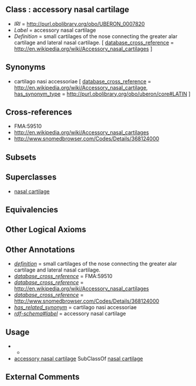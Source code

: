 
## Class : accessory nasal cartilage

 * *IRI* = http://purl.obolibrary.org/obo/UBERON_0007820
 * *Label* = accessory nasal cartilage
 * *Definition* = small cartilages of the nose connecting the greater alar cartilage and lateral nasal cartilage. [ [database_cross_reference](../../ef/oboInOwl#hasDbXref.md) = http://en.wikipedia.org/wiki/Accessory_nasal_cartilages ]

## Synonyms

 * cartilago nasi accessoriae [ [database_cross_reference](../../ef/oboInOwl#hasDbXref.md) = http://en.wikipedia.org/wiki/Accessory_nasal_cartilage, [has_synonym_type](../../pe/oboInOwl#hasSynonymType.md) = http://purl.obolibrary.org/obo/uberon/core#LATIN ]

## Cross-references

 * FMA:59510
 * http://en.wikipedia.org/wiki/Accessory_nasal_cartilages
 * http://www.snomedbrowser.com/Codes/Details/368124000

## Subsets


## Superclasses

 * [nasal cartilage](../../UBERON/23/UBERON_0001823.md)

## Equivalencies


## Other Logical Axioms


## Other Annotations

 * *[definition](../../IAO/15/IAO_0000115.md)* = small cartilages of the nose connecting the greater alar cartilage and lateral nasal cartilage.
 * *[database_cross_reference](../../ef/oboInOwl#hasDbXref.md)* = FMA:59510
 * *[database_cross_reference](../../ef/oboInOwl#hasDbXref.md)* = http://en.wikipedia.org/wiki/Accessory_nasal_cartilages
 * *[database_cross_reference](../../ef/oboInOwl#hasDbXref.md)* = http://www.snomedbrowser.com/Codes/Details/368124000
 * *[has_related_synonym](../../ym/oboInOwl#hasRelatedSynonym.md)* = cartilago nasi accessoriae
 * *[rdf-schema#label](../../el/rdf-schema#label.md)* = accessory nasal cartilage

## Usage

 * -
 * [accessory nasal cartilage](../../UBERON/20/UBERON_0007820.md) SubClassOf [nasal cartilage](../../UBERON/23/UBERON_0001823.md)

## External Comments

